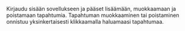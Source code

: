 Kirjaudu sisään sovellukseen ja pääset lisäämään, muokkaamaan ja poistamaan tapahtumia. Tapahtuman muokkaaminen tai poistaminen onnistuu yksinkertaisesti klikkaamalla haluamaasi tapahtumaa.

